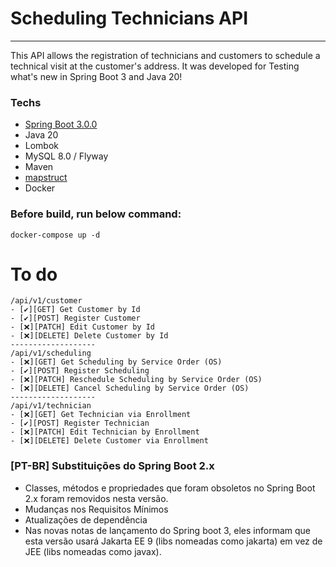 # Scheduling Technicians API
------------------------
This API allows the registration of technicians and customers to schedule a technical
visit at the customer's address. It was developed for Testing what's new in Spring Boot 3 and Java 20!

### Techs
- [Spring Boot 3.0.0](https://github.com/spring-projects/spring-boot/wiki/Spring-Boot-3.0.0-M1-Release-Notes)
- Java 20
- Lombok
- MySQL 8.0 / Flyway
- Maven
- [mapstruct](https://mapstruct.org/)
- Docker

### Before build, run below command:
````shell
docker-compose up -d
````

# To do
```
/api/v1/customer
- [✔️][GET] Get Customer by Id
- [✔️][POST] Register Customer
- [❌][PATCH] Edit Customer by Id
- [❌][DELETE] Delete Customer by Id
-------------------
/api/v1/scheduling
- [❌][GET] Get Scheduling by Service Order (OS)
- [✔️][POST] Register Scheduling
- [❌][PATCH] Reschedule Scheduling by Service Order (OS)
- [❌][DELETE] Cancel Scheduling by Service Order (OS)
-------------------
/api/v1/technician
- [❌][GET] Get Technician via Enrollment
- [✔️][POST] Register Technician
- [❌][PATCH] Edit Technician by Enrollment
- [❌][DELETE] Delete Customer via Enrollment

```

### [PT-BR] Substituições do Spring Boot 2.x
- Classes, métodos e propriedades que foram obsoletos no Spring Boot 2.x foram removidos nesta versão.
- Mudanças nos Requisitos Mínimos
- Atualizações de dependência
- Nas novas notas de lançamento do Spring boot 3, eles informam que esta versão usará Jakarta EE 9 (libs nomeadas como jakarta) em vez de JEE (libs nomeadas como javax).
